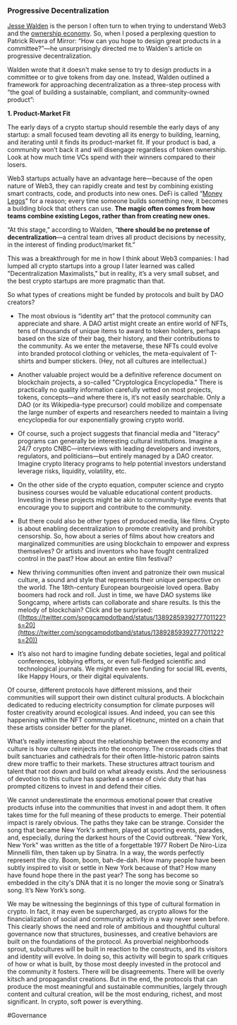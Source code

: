 ### **Progressive Decentralization**

[Jesse Walden](https://twitter.com/jessewldn) is the person I often turn to when trying to understand Web3 and the [ownership economy](https://variant.fund/the-ownership-economy-crypto-and-consumer-software/). So, when I posed a perplexing question to Patrick Rivera of Mirror: “How can you hope to design great products in a committee?”—he unsurprisingly directed me to Walden's article on progressive decentralization.

Walden wrote that it doesn't make sense to try to design products in a committee or to give tokens from day one. Instead, Walden outlined a framework for approaching decentralization as a three-step process with “the goal of building a sustainable, compliant, and community-owned product”:

**1. Product-Market Fit**

The early days of a crypto startup should resemble the early days of any startup: a small focused team devoting all its energy to building, learning, and iterating until it finds its product-market fit. If your product is bad, a community won’t back it and will disengage regardless of token ownership. Look at how much time VCs spend with their winners compared to their losers.

Web3 startups actually have an advantage here—because of the open nature of Web3, they can rapidly create and test by combining existing smart contracts, code, and products into new ones. DeFi is called “[Money Legos](https://medium.com/totle/building-with-money-legos-ab63a58ae764)” for a reason; every time someone builds something new, it becomes a building block that others can use. **The magic often comes from how teams combine existing Legos, rather than from creating new ones.**

“At this stage,” according to Walden, “**there should be no pretense of decentralization**—a central team drives all product decisions by necessity, in the interest of finding product/market fit.”

This was a breakthrough for me in how I think about Web3 companies: I had lumped all crypto startups into a group I later learned was called "Decentralization Maximalists," but in reality, it’s a very small subset, and the best crypto startups are more pragmatic than that.

So what types of creations might be funded by protocols and built by DAO creators?

- The most obvious is “identity art” that the protocol community can appreciate and share. A DAO artist might create an entire world of NFTs, tens of thousands of unique items to award to token holders, perhaps based on the size of their bag, their history, and their contributions to the community. As we enter the metaverse, these NFTs could evolve into branded protocol clothing or vehicles, the meta-equivalent of T-shirts and bumper stickers. (Hey, not all cultures are intellectual.)

- Another valuable project would be a definitive reference document on blockchain projects, a so-called "Cryptologica Encyclopedia." There is practically no quality information carefully vetted on most projects, tokens, concepts—and where there is, it’s not easily searchable. Only a DAO (or its Wikipedia-type precursor) could mobilize and compensate the large number of experts and researchers needed to maintain a living encyclopedia for our exponentially growing crypto world.

- Of course, such a project suggests that financial media and "literacy" programs can generally be interesting cultural institutions. Imagine a 24/7 crypto CNBC—interviews with leading developers and investors, regulators, and politicians—but entirely managed by a DAO creator. Imagine crypto literacy programs to help potential investors understand leverage risks, liquidity, volatility, etc.

- On the other side of the crypto equation, computer science and crypto business courses would be valuable educational content products. Investing in these projects might be akin to community-type events that encourage you to support and contribute to the community.

- But there could also be other types of produced media, like films. Crypto is about enabling decentralization to promote creativity and prohibit censorship. So, how about a series of films about how creators and marginalized communities are using blockchain to empower and express themselves? Or artists and inventors who have fought centralized control in the past? How about an entire film festival?

- New thriving communities often invent and patronize their own musical culture, a sound and style that represents their unique perspective on the world. The 18th-century European bourgeoisie loved opera. Baby boomers had rock and roll. Just in time, we have DAO systems like Songcamp, where artists can collaborate and share results. Is this the melody of blockchain? Click and be surprised: ([https://twitter.com/songcampdotband/status/1389285939277701122?s=20](https://twitter.com/songcampdotband/status/1389285939277701122?s=20))

- It’s also not hard to imagine funding debate societies, legal and political conferences, lobbying efforts, or even full-fledged scientific and technological journals. We might even see funding for social IRL events, like Happy Hours, or their digital equivalents.

Of course, different protocols have different missions, and their communities will support their own distinct cultural products. A blockchain dedicated to reducing electricity consumption for climate purposes will foster creativity around ecological issues. And indeed, you can see this happening within the NFT community of Hicetnunc, minted on a chain that these artists consider better for the planet.

What’s really interesting about the relationship between the economy and culture is how culture reinjects into the economy. The crossroads cities that built sanctuaries and cathedrals for their often little-historic patron saints drew more traffic to their markets. These structures attract tourism and talent that root down and build on what already exists. And the seriousness of devotion to this culture has sparked a sense of civic duty that has prompted citizens to invest in and defend their cities.

We cannot underestimate the enormous emotional power that creative products infuse into the communities that invest in and adopt them. It often takes time for the full meaning of these products to emerge. Their potential impact is rarely obvious. The paths they take can be strange. Consider the song that became New York's anthem, played at sporting events, parades, and, especially, during the darkest hours of the Covid outbreak. "New York, New York" was written as the title of a forgettable 1977 Robert De Niro-Liza Minnelli film, then taken up by Sinatra. In a way, the words perfectly represent the city. Boom, boom, bah-de-dah. How many people have been subtly inspired to visit or settle in New York because of that? How many have found hope there in the past year? The song has become so embedded in the city's DNA that it is no longer the movie song or Sinatra’s song. It’s New York’s song.

We may be witnessing the beginnings of this type of cultural formation in crypto. In fact, it may even be supercharged, as crypto allows for the financialization of social and community activity in a way never seen before. This clearly shows the need and role of ambitious and thoughtful cultural governance now that structures, businesses, and creative behaviors are built on the foundations of the protocol. As proverbial neighborhoods sprout, subcultures will be built in reaction to the constructs, and its visitors and identity will evolve. In doing so, this activity will begin to spark critiques of how or what is built, by those most deeply invested in the protocol and the community it fosters. There will be disagreements. There will be overly kitsch and propagandist creations. But in the end, the protocols that can produce the most meaningful and sustainable communities, largely through content and cultural creation, will be the most enduring, richest, and most significant. In crypto, soft power is everything.

#Governance 